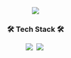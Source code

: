<p align="center">
<img src="https://capsule-render.vercel.app/api?type=cylinder&color=000000&height=130&section=header&text=Hyejee%20Kim&fontColor=38f290&fontSize=70" />
</p>

<h3 align="center">🛠 Tech Stack 🛠</h3>
<p align="center">
  <img src="https://img.shields.io/badge/Swift-FA7343?style=flat-square&logo=swift&logoColor=white"/></a>&nbsp 
  <img src="https://img.shields.io/badge/C++-00599C?style=flat-square&logo=C%2B%2B&logoColor=white"/></a>&nbsp 
</p>


